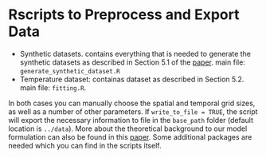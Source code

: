 # Rscripts to Preprocess and Export Data

- Synthetic datasets. contains everything that is needed to generate the synthetic datasets as described in Section 5.1 of the [paper](https://arxiv.org/abs/2303.15254). main file: ```generate_synthetic_dataset.R```
- Temperature dataset: containas dataset as described in Section 5.2. main file: ```fitting.R```.
 
In both cases you can manually choose the spatial and temporal grid sizes, as well as a number of other parameters. If ```write_to_file = TRUE```, the script will export the necessary information to file in the ```base_path``` folder (default location is ```../data```).
More about the theoretical background to our model formulation can also be found in this [paper](https://arxiv.org/abs/2006.04917).
Some additional packages are needed which you can find in the scripts itself.
